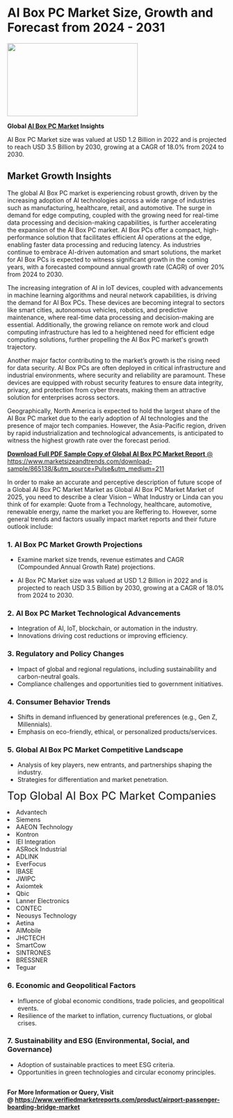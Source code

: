 <H1>AI Box PC Market Size, Growth and Forecast from 2024 - 2031</H1><img class="aligncenter size-medium wp-image-584254" src="https://thirdeyenews.in/wp-content/uploads/2024/09/Global-Market-Research-300x168.jpeg" alt="" width="300" height="168" /><p><strong>Global&nbsp;<a href="https://www.marketsizeandtrends.com/download-sample/865138/&amp;utm_source=Pulse&amp;utm_medium=211">AI Box PC Market</a> Insights</strong></p><p>AI Box PC Market size was valued at USD 1.2 Billion in 2022 and is projected to reach USD 3.5 Billion by 2030, growing at a CAGR of 18.0% from 2024 to 2030.</p><p><h2>Market Growth Insights</h2> <p>The global AI Box PC market is experiencing robust growth, driven by the increasing adoption of AI technologies across a wide range of industries such as manufacturing, healthcare, retail, and automotive. The surge in demand for edge computing, coupled with the growing need for real-time data processing and decision-making capabilities, is further accelerating the expansion of the AI Box PC market. AI Box PCs offer a compact, high-performance solution that facilitates efficient AI operations at the edge, enabling faster data processing and reducing latency. As industries continue to embrace AI-driven automation and smart solutions, the market for AI Box PCs is expected to witness significant growth in the coming years, with a forecasted compound annual growth rate (CAGR) of over 20% from 2024 to 2030.</p> <p><a href="#"></a></p> <p>The increasing integration of AI in IoT devices, coupled with advancements in machine learning algorithms and neural network capabilities, is driving the demand for AI Box PCs. These devices are becoming integral to sectors like smart cities, autonomous vehicles, robotics, and predictive maintenance, where real-time data processing and decision-making are essential. Additionally, the growing reliance on remote work and cloud computing infrastructure has led to a heightened need for efficient edge computing solutions, further propelling the AI Box PC market's growth trajectory.</p> <p>Another major factor contributing to the market’s growth is the rising need for data security. AI Box PCs are often deployed in critical infrastructure and industrial environments, where security and reliability are paramount. These devices are equipped with robust security features to ensure data integrity, privacy, and protection from cyber threats, making them an attractive solution for enterprises across sectors.</p> <p>Geographically, North America is expected to hold the largest share of the AI Box PC market due to the early adoption of AI technologies and the presence of major tech companies. However, the Asia-Pacific region, driven by rapid industrialization and technological advancements, is anticipated to witness the highest growth rate over the forecast period.</p> <p><a href="#"></p><p><span class=""><strong>Download Full PDF Sample Copy of Global AI Box PC Market Report</strong> @ <a href="https://www.marketsizeandtrends.com/download-sample/865138/&amp;utm_source=Pulse&amp;utm_medium=211" target="_blank">https://www.marketsizeandtrends.com/download-sample/865138/&amp;utm_source=Pulse&amp;utm_medium=211</a></span></p><p>In order to make an accurate and perceptive description of future scope of a Global&nbsp;AI Box PC Market Market as Global&nbsp;AI Box PC Market Market of 2025, you need to describe a clear Vision &ndash; What Industry or Linda can you think of for example: Quote from a Technology, healthcare, automotive, renewable energy, name the market you are Reffering to. However, some general trends and factors usually impact market reports and their future outlook include:</p><h3>1.&nbsp;<strong>AI Box PC Market Growth Projections</strong></h3><ul><li>Examine market size trends, revenue estimates and CAGR (Compounded Annual Growth Rate) projections.</li><li><p>AI Box PC Market size was valued at USD 1.2 Billion in 2022 and is projected to reach USD 3.5 Billion by 2030, growing at a CAGR of 18.0% from 2024 to 2030.</p></li></ul><h3>2.&nbsp;<strong>AI Box PC Market Technological Advancements</strong></h3><ul><li>Integration of AI, IoT, blockchain, or automation in the industry.</li><li>Innovations driving cost reductions or improving efficiency.</li></ul><h3>3.&nbsp;<strong>Regulatory and Policy Changes</strong></h3><ul><li>Impact of global and regional regulations, including sustainability and carbon-neutral goals.</li><li>Compliance challenges and opportunities tied to government initiatives.</li></ul><h3>4.&nbsp;<strong>Consumer Behavior Trends</strong></h3><ul><li>Shifts in demand influenced by generational preferences (e.g., Gen Z, Millennials).</li><li>Emphasis on eco-friendly, ethical, or personalized products/services.</li></ul><h3>5.&nbsp;<strong>Global AI Box PC Market Competitive Landscape</strong></h3><ul><li>Analysis of key players, new entrants, and partnerships shaping the industry.</li><li>Strategies for differentiation and market penetration.</li></ul><p data-pm-slice="1 1 []"><span style="color: inherit; font-family: inherit; font-size: 25px;">Top Global AI Box PC Market Companies</span></p><div class="" data-test-id=""><p><li>Advantech</li><li> Siemens</li><li> AAEON Technology</li><li> Kontron</li><li> IEI Integration</li><li> ASRock Industrial</li><li> ADLINK</li><li> EverFocus</li><li> IBASE</li><li> JWIPC</li><li> Axiomtek</li><li> Qbic</li><li> Lanner Electronics</li><li> CONTEC</li><li> Neousys Technology</li><li> Aetina</li><li> AIMobile</li><li> JHCTECH</li><li> SmartCow</li><li> SINTRONES</li><li> BRESSNER</li><li> Teguar</li></p></div><h3>6.&nbsp;<strong>Economic and Geopolitical Factors</strong></h3><ul><li>Influence of global economic conditions, trade policies, and geopolitical events.</li><li>Resilience of the market to inflation, currency fluctuations, or global crises.</li></ul><h3>7.&nbsp;<strong>Sustainability and ESG (Environmental, Social, and Governance)</strong></h3><ul><li>Adoption of sustainable practices to meet ESG criteria.</li><li>Opportunities in green technologies and circular economy principles.</li></ul><h2><strong style="font-size: 14px;">For More Information or Query, Visit @&nbsp;</strong><a style="background-color: #ffffff; font-size: 14px;" href="https://www.marketsizeandtrends.com/report/ai-box-pc-market/" target="_blank">https://www.verifiedmarketreports.com/product/airport-passenger-boarding-bridge-market</a></h2>
